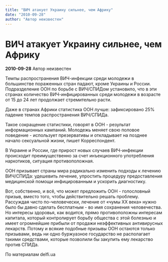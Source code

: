 ```yaml
---
title: "ВИЧ атакует Украину сильнее, чем Африку"
date: "2010-09-28"
author: "Автор неизвестен"
---
```


# ВИЧ атакует Украину сильнее, чем Африку

**2010-09-28** Автор неизвестен

Темпы распространения ВИЧ-инфекции среди молодежи в большинстве пораженных стран падают, кроме Украины и России. Подразделение ООН по борьбе с ВИЧ/СПИДом установило, что в эти странах количество ВИЧ-инфицированных среди молодежи в возрасте от 15 до 24 лет продолжает стремительно расти.

Даже в странах Африки статистика ООН лучше: зафиксировано 25% падение темпов распространения ВИЧ/СПИДа.

Такое сокращение статистики, говорят в ООН - результат информационных кампаний. Молодежь меняет свою половое поведение - использует презервативы и откладывает на позднее начало сексуальной жизни, пишет Корреспондент.

В Украине и России, где прирост новых случаев ВИЧ-инфекции происходит преимущественно за счет инъекционного употребления наркотиков, ситуация противоположная.

ООН призывает страны мира радикально изменить подходы к лечению ВИЧ/СПИДа: удешевить лечение, упростить процедуру предоставления медицинской помощи инфицированным и ускорить диагностику.

Вот, собственно, и всё, что может предложить ООН - голословный призыв, вместо того, чтобы действительно решать проблему. Рассуждая чисто по-человечески, лечение от «чумы ХХ века» нужно было бы давно сделать бесплатным - во имя сохранения человечества. Но интересы здоровья, как водится, прямо противоположны интересам капитала, который контролирует борьбу общества с этой болезнью и имеет огромнейшие прибыли от продажи неэффективных антивирусных лекарств. Потому и всякие подобные призывы ООН остаются только призывами, ведь ни одно буржуазное государство не располагает такими средствами, которые позволили бы закупить ему лекарство против СПИДа.

По материалам delfi.ua